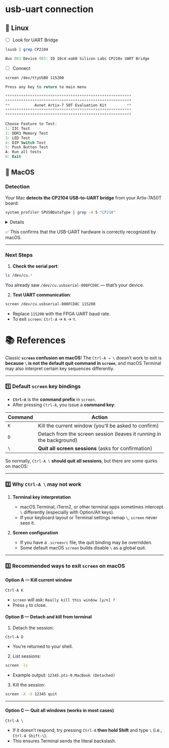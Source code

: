 # usb-uart connection



## :penguin: Linux

- [ ] Look for UART Bridge

```sh
lsusb | grep CP2104
```
>
```powershell
Bus 003 Device 003: ID 10c4:ea60 Silicon Labs CP210x UART Bridge
```

- [ ] Connect

```sh
screen /dev/ttyUSB0 115200
```
>
```powershell
Press any key to return to main menu

********************************************************
********************************************************
**           Avnet Artix-7 50T Evaluation Kit         **
********************************************************
********************************************************

Choose Feature to Test:
1: IIC Test
2: DDR3 Memory Test
3: LED Test
4: DIP Switch Test
5: Push Button Test
A: Run all tests
0: Exit
```

## :apple: MacOS

### Detection

Your Mac **detects the CP2104 USB-to-UART bridge** from your Artix-7A50T board:

```zsh
system_profiler SPUSBDataType | grep -A 5 "CP210"
```
<details>

```
            CP2104 USB to UART Bridge Controller:

              Product ID: 0xea60
              Vendor ID: 0x10c4  (Silicon Laboratories, Inc.)
              Version: 1.00
              Serial Number: 008FCD8C
              Speed: Up to 12 Mb/s
```

</details>

✅ This confirms that the USB-UART hardware is correctly recognized by macOS.

---

### Next Steps

1. **Check the serial port**:

```bash
ls /dev/cu.*
```

You already saw `/dev/cu.usbserial-008FCD8C` — that’s your device.

2. **Test UART communication**:

```bash
screen /dev/cu.usbserial-008FCD8C 115200
```

* Replace `115200` with the FPGA UART baud rate.
* To exit `screen`: `Ctrl-A` → `K` → `Y`.

# :books: References

Classic **`screen` confusion on macOS**! The `Ctrl-A → \` doesn’t work to exit is **because `\` is not the default quit command in `screen`**, and macOS Terminal may also interpret certain key sequences differently.

---

### 1️⃣ Default `screen` key bindings

* **`Ctrl-A`** is the **command prefix** in `screen`.
* After pressing `Ctrl-A`, you issue a **command key**:

| Command | Action                                                               |
| ------- | -------------------------------------------------------------------- |
| `K`     | Kill the current window (you’ll be asked to confirm)                 |
| `D`     | Detach from the screen session (leaves it running in the background) |
| `\`     | **Quit all screen sessions** (asks for confirmation)                 |

So normally, `Ctrl-A \` **should quit all sessions**, but there are some quirks on macOS:

---

### 2️⃣ Why `Ctrl-A \` may not work

1. **Terminal key interpretation**

   * macOS Terminal, iTerm2, or other terminal apps sometimes intercept `\` differently (especially with Option/Alt keys).
   * If your keyboard layout or Terminal settings remap `\`, `screen` never sees it.

2. **Screen configuration**

   * If you have a `.screenrc` file, the quit binding may be overridden.
   * Some default macOS `screen` builds disable `\` as a global quit.

---

### 3️⃣ Recommended ways to exit `screen` on macOS

#### Option A — Kill current window

```text
Ctrl-A K
```

* `screen` will ask: `Really kill this window [y/n] ?`
* Press `y` to close.

#### Option B — Detach and kill from terminal

1. Detach the session:

```text
Ctrl-A D
```

* You’re returned to your shell.

2. List sessions:

```bash
screen -ls
```

* Example output: `12345.pts-0.MacBook (Detached)`

3. Kill the session:

```bash
screen -X -S 12345 quit
```

---

#### Option C — Quit all windows (works in most cases)

```text
Ctrl-A \
```

* If it doesn’t respond, try pressing `Ctrl-A` **then hold Shift** and type `\` (i.e., `Ctrl-A Shift-\`).
* This ensures Terminal sends the literal backslash.

